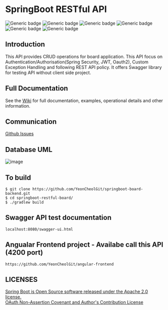 # SpringBoot RESTful API
![Generic badge](https://img.shields.io/badge/JDK-11-red.svg)
![Generic badge](https://img.shields.io/badge/SrpingBoot-2.4.4-green.svg)
![Generic badge](https://img.shields.io/badge/SpringSecurity-2.4.4-green.svg)
![Generic badge](https://img.shields.io/badge/JWT-0.9.1-blue.svg)
![Generic badge](https://img.shields.io/badge/Oauth2-black.svg)
![Generic badge](https://img.shields.io/badge/Lombok-1.18.18-yellow.svg)

## Introduction
This API provides CRUD operations for board application. This API focus on Authentication/Authorisation(Spring Security, JWT, Oauth2), Custom Exception Handling and following REST API policy. It offers Swagger library for testing API without client side project.

## Full Documentation
See the [Wiki](https://github.com/YeonCheolGit/springboot-restful-api-board/wiki) for full documentation, examples, operational details and other information.

## Communication
[Github Issues](https://github.com/YeonCheolGit/springboot-restful-api-board/issues)

## Database UML
![image](https://user-images.githubusercontent.com/65603611/118960297-1a2c1500-b99e-11eb-93b2-6611f710341c.png)

## To build
```
$ git clone https://github.com/YeonCheolGit/springboot-board-backend.git
$ cd springboot-restful-board/
$ ./gradlew build
```

## Swagger API test documentation
```
localhost:8080/swagger-ui.html
```

## Angualar Frontend project - Availabe call this API (4200 port)
```
https://github.com/YeonCheolGit/angular-frontend
```

## LICENSES
[Spring Boot is Open Source software released under the Apache 2.0 license.](https://www.apache.org/licenses/)  
[OAuth Non-Assertion Covenant and Author's Contribution License](https://oauth.net/license/core/1.0/)

